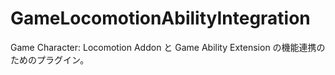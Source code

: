 # GameLocomotionAbilityIntegration
 Game Character: Locomotion Addon と Game Ability Extension の機能連携のためのプラグイン。
